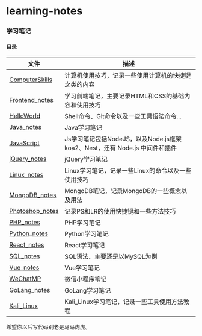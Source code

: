 # learning-notes
### 学习笔记





#### 目录

| 文件                                               | 描述                                                         |
| -------------------------------------------------- | ------------------------------------------------------------ |
| <a href="./ComputerSkills.md">ComputerSkills</a>   | 计算机使用技巧，记录一些使用计算机的快捷键之类的内容         |
| <a href="./Frontend_notes.md">Frontend_notes</a>   | 学习前端笔记，主要记录HTML和CSS的基础内容和使用技巧          |
| <a href="./HelloWorld.md">HelloWorld</a>           | Shell命令、Git命令以及一些工具语法命令...                    |
| <a href="./Java_notes.md">Java_notes</a>           | Java学习笔记                                                 |
| <a href="./JavaScript.md">JavaScript</a>           | Js学习笔记包括NodeJS，以及Node.js框架koa2、Nest，还有 Node.js 中间件和插件 |
| <a href="./jQuery_notes.md">jQuery_notes</a>       | jQuery学习笔记                                               |
| <a href="./Linux_notes.md">Linux_notes</a>         | Linux学习笔记，记录一些Linux的命令以及一些使用技巧           |
| <a href="./MongoDB_notes.md">MongoDB_notes</a>     | MongoDB笔记，记录MongoDB的一些概念以及用法                   |
| <a href="./Photoshop_notes.md">Photoshop_notes</a> | 记录PS和LR的使用快捷键和一些方法技巧                         |
| <a href="./PHP_notes.md">PHP_notes</a>             | PHP学习笔记                                                  |
| <a href="./Python_notes.md">Python_notes</a>       | Python学习笔记                                               |
| <a href="./React_notes.md">React_notes</a>         | React学习笔记                                                |
| <a href="./SQL_notes.md">SQL_notes</a>             | SQL语法、主要还是以MySQL为例                                 |
| <a href="./Vue_notes.md">Vue_notes</a>             | Vue学习笔记                                                  |
| <a href="./WeChatMP.md">WeChatMP</a>               | 微信小程序笔记                                               |
| <a href="./GoLang_notes.md">GoLang_notes</a>       | GoLang学习笔记                                               |
| <a href="./Kali_Linux.md">Kali_Linux</a>           | Kali_Linux学习笔记，记录一些工具使用方法教程                 |

希望你以后写代码别老是马马虎虎。
